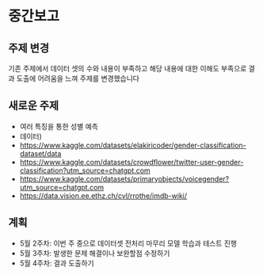 # 중간보고

## 주제 변경 

기존 주제에서 데이터 셋의 수와 내용이 부족하고 해당 내용에 대한 이해도 부족으로 결과 도출에 어려움을 느껴 주제를 변경했습니다

## 새로운 주제
- 여러 특징을 통한 성별 예측
- 데이터)
- https://www.kaggle.com/datasets/elakiricoder/gender-classification-dataset/data
- https://www.kaggle.com/datasets/crowdflower/twitter-user-gender-classification?utm_source=chatgpt.com
- https://www.kaggle.com/datasets/primaryobjects/voicegender?utm_source=chatgpt.com
- https://data.vision.ee.ethz.ch/cvl/rrothe/imdb-wiki/
## 계획

- 5월 2주차: 이번 주 중으로 데이터셋 전처리 마무리 모델 학습과 테스트 진행  
- 5월 3주차: 발생한 문제 해결이나 보완할점 수정하기
- 5월 4주차: 결과 도출하기
